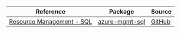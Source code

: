 | Reference | Package | Source |
|---|---|---|
|[Resource Management - SQL](mgmt-sql-readme.md)|[azure-mgmt-sql](https://pypi.org/project/azure-mgmt-sql)|[GitHub](https://github.com/Azure/azure-sdk-for-python)|
